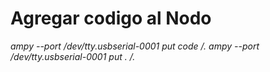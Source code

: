 # Agregar codigo al Nodo
*ampy --port /dev/tty.usbserial-0001 put code /.*
*ampy --port /dev/tty.usbserial-0001 put . /.*
